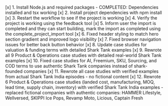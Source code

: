 [x] 1. Install Node.js and required packages - COMPLETED: Dependencies installed and tsx working
[x] 2. Install project dependencies with npm install
[x] 3. Restart the workflow to see if the project is working
[x] 4. Verify the project is working using the feedback tool
[x] 5. Inform user the import is completed and they can start building, mark the import as completed using the complete_project_import tool
[x] 6. Fixed header styling to match hero section gradient and improved logo visibility
[x] 7. Fixed browser navigation issues for better back button behavior
[x] 8. Update case studies for valuation & funding terms with detailed Shark Tank examples
[x] 9. Rewrote all 9 Product & Operations case studies with detailed real-world Shark Tank examples
[x] 10. Fixed case studies for AI, Freemium, SKU, Sourcing, and COD terms to use authentic Shark Tank companies instead of shark-founded companies
[x] 11. Rewrote all case studies with verified examples from actual Shark Tank India episodes - no fictional content
[x] 12. Rewrote 6 Product & Operations case studies (landed cost, manufacturing, MOQ, lead time, supply chain, inventory) with verified Shark Tank India examples - replaced fictional companies with authentic companies: HAMMER Lifestyle, Wellversed, SKIPPI Ice Pops, Revamp Moto, Licious, Captain Fresh